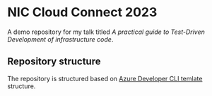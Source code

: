 # NIC Cloud Connect 2023
A demo repository for my talk titled _A practical guide to Test-Driven Development of infrastructure code_.

## Repository structure
The repository is structured based on [Azure Developer CLI temlate](https://learn.microsoft.com/en-us/azure/developer/azure-developer-cli/make-azd-compatible?pivots=azd-create) structure.
